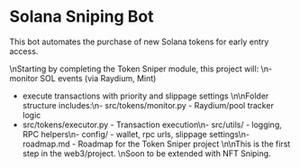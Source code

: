 # Solana Sniping Bot

This bot automates the purchase of new Solana tokens for early entry access.

\nStarting by completing the Token Sniper module, this project will:
\n- monitor SOL events (via Raydium, Mint)
- execute transactions with priority and slippage settings
\n\nFolder structure includes:\n- src/tokens/monitor.py  - Raydium/pool tracker logic
- src/tokens/executor.py - Transaction execution\n- src/utils/             - logging, RPC helpers\n- config/               - wallet, rpc urls, slippage settings\n- roadmap.md - Roadmap for the Token Sniper project
\n\nThis is the first step in the web3/project.
\nSoon to be extended with NFT Sniping.